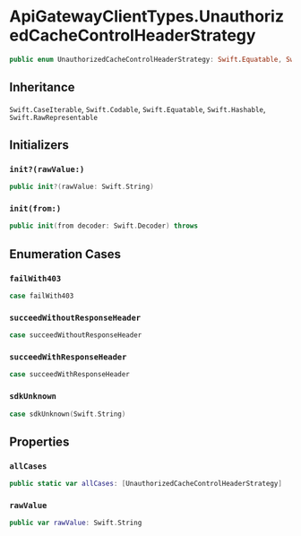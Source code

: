 # ApiGatewayClientTypes.UnauthorizedCacheControlHeaderStrategy

``` swift
public enum UnauthorizedCacheControlHeaderStrategy: Swift.Equatable, Swift.RawRepresentable, Swift.CaseIterable, Swift.Codable, Swift.Hashable 
```

## Inheritance

`Swift.CaseIterable`, `Swift.Codable`, `Swift.Equatable`, `Swift.Hashable`, `Swift.RawRepresentable`

## Initializers

### `init?(rawValue:)`

``` swift
public init?(rawValue: Swift.String) 
```

### `init(from:)`

``` swift
public init(from decoder: Swift.Decoder) throws 
```

## Enumeration Cases

### `failWith403`

``` swift
case failWith403
```

### `succeedWithoutResponseHeader`

``` swift
case succeedWithoutResponseHeader
```

### `succeedWithResponseHeader`

``` swift
case succeedWithResponseHeader
```

### `sdkUnknown`

``` swift
case sdkUnknown(Swift.String)
```

## Properties

### `allCases`

``` swift
public static var allCases: [UnauthorizedCacheControlHeaderStrategy] 
```

### `rawValue`

``` swift
public var rawValue: Swift.String 
```

